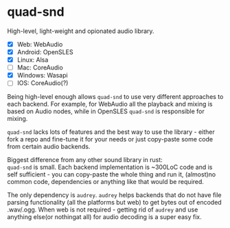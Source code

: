 # quad-snd

High-level, light-weight and opionated audio library. 

- [x] Web: WebAudio  
- [x] Android: OpenSLES  
- [x] Linux: Alsa  
- [ ] Mac: CoreAudio  
- [x] Windows: Wasapi   
- [ ] IOS: CoreAudio(?)  

Being high-level enough allows `quad-snd` to use very different approaches to each backend. For example, for WebAudio all the playback and mixing is based on Audio nodes, while in OpenSLES `quad-snd` is responsible for mixing.

`quad-snd` lacks lots of features and the best way to use the library - either fork a repo and fine-tune it for your needs or just copy-paste some code from certain audio backends.

Biggest difference from any other sound library in rust:  
`quad-snd` is small. Each backend implementation is ~300LoC code and is self sufficient - you can copy-paste the whole thing and run it, (almost)no common code, dependencies or anything like that would be required.

The only dependency is `audrey`. `audrey` helps backends that do not have file parsing functionality (all the platforms but web) to get bytes out of encoded .wav/.ogg. When web is not required - getting rid of `audrey` and use anything else(or nothingat all) for audio decoding is a super easy fix. 

